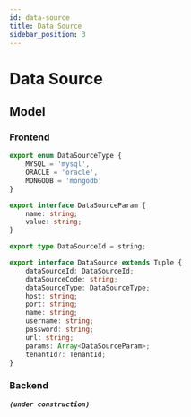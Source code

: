 ```yaml
---
id: data-source  
title: Data Source  
sidebar_position: 3
---
```


# Data Source
## Model
### Frontend
```typescript title="watchmen-web-client/src/services/data/tuples/data-source-types.ts"
export enum DataSourceType {
	MYSQL = 'mysql',
	ORACLE = 'oracle',
	MONGODB = 'mongodb'
}

export interface DataSourceParam {
	name: string;
	value: string;
}

export type DataSourceId = string;

export interface DataSource extends Tuple {
	dataSourceId: DataSourceId;
	dataSourceCode: string;
	dataSourceType: DataSourceType;
	host: string;
	port: string;
	name: string;
	username: string;
	password: string;
	url: string;
	params: Array<DataSourceParam>;
	tenantId?: TenantId;
}
```

### Backend
**_`(under construction)`_**